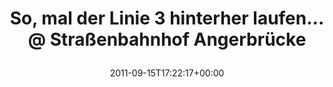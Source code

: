 ---
retweeted: false
source: <a href="http://gowalla.com/" rel="nofollow">Gowalla</a>
entities:
  hashtags: []
  symbols: []
  user_mentions: []
  urls:
  - url: http://t.co/WsLcuQZ4
    expanded_url: http://gowal.la/c/4TZpN
    display_url: gowal.la/c/4TZpN
    indices:
    - '69'
    - '89'
display_text_range:
- '0'
- '89'
favorite_count: '0'
id_str: '114388579093970945'
truncated: false
retweet_count: '0'
id: '114388579093970945'
possibly_sensitive: false
created_at: Thu Sep 15 17:22:17 +0000 2011
favorited: false
full_text: So, mal der Linie 3 hinterher laufen... @ Straßenbahnhof Angerbrücke
lang: de
quote_url: http://gowal.la/c/4TZpN
tags:
- pesos/twitter
date: '2011-09-15T17:22:17+00:00'
src: https://twitter.com/bascht/status/114388579093970945
original_url: https://twitter.com/bascht/status/114388579093970945
type: twitter_tweet
text: So, mal der Linie 3 hinterher laufen... @ Straßenbahnhof Angerbrücke
title: 'So, mal der Linie 3 hinterher laufen... @ Straßenbahnhof Angerbrücke

  '

---